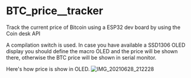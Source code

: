 # BTC_price__tracker
Track the current price of Bitcoin using a ESP32 dev board by using the Coin desk API

A compilation switch is used. In case you have available a SSD1306 OLED display you should define the macro OLED and the price will be shown there, 
otherwise the BTC price will be shown in serial monitor.

Here's how price is show in OLED.
![IMG_20210628_212228](https://user-images.githubusercontent.com/60578767/123727673-9fd19900-d857-11eb-8a75-fb27f86b9772.jpg)

